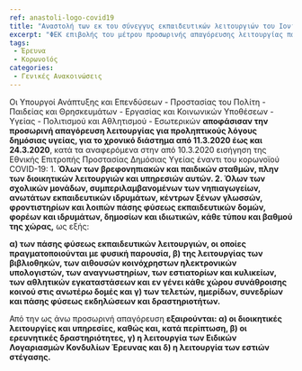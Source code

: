 ```yaml
---
ref: anastoli-logo-covid19
title: "Αναστολή των εκ του σύνεγγυς εκπαιδευτικών λειτουργιών του Ιονίου Πανεπιστήμιου από 11.3.2020 έως και 24.3.2020 για την πρόληψη εξάπλωσης του κορωνοϊού"
excerpt: "ΦΕΚ επιβολής του μέτρου προσωρινής απαγόρευσης λειτουργίας πάσης φύσεως εκπαιδευτικών δομών, φορέων και ιδρυμάτων, δημοσίων και ιδιωτικών, κάθε τύπου και βαθμού της χώρας από 11.3.2020 έως και 24.3.2020."
tags: 
 - Έρευνα
 - Κορωνοϊός
categories:
 - Γενικές Ανακοινώσεις
---
```


Οι Υπουργοί Ανάπτυξης και Επενδύσεων - Προστασίας του Πολίτη - Παιδείας και Θρησκευμάτων - Εργασίας και Κοινωνικών Υποθέσεων - Υγείας - Πολιτισμού και Αθλητισμού - Εσωτερικών **αποφάσισαν την προσωρινή απαγόρευση λειτουργίας για προληπτικούς λόγους δημόσιας υγείας, για το χρονικό διάστημα από 11.3.2020 έως και 24.3.2020**, κατά τα αναφερόμενα στην από 10.3.2020 εισήγηση της Εθνικής Επιτροπής Προστασίας Δημόσιας Υγείας έναντι του κορωνοϊού COVID-19: 1. **Όλων των βρεφονηπιακών και παιδικών σταθμών, πλην των διοικητικών λειτουργιών και υπηρεσιών αυτών. 2. Όλων των σχολικών μονάδων, συμπεριλαμβανομένων των νηπιαγωγείων, ανωτάτων εκπαιδευτικών ιδρυμάτων, κέντρων ξένων γλωσσών, φροντιστηρίων και λοιπών πάσης φύσεως εκπαιδευτικών δομών, φορέων και ιδρυμάτων, δημοσίων και ιδιωτικών, κάθε τύπου και βαθμού της χώρας,** ως εξής:

**α) των πάσης φύσεως εκπαιδευτικών λειτουργιών, οι οποίες πραγματοποιούνται με φυσική παρουσία, β) της λειτουργίας των βιβλιοθηκών, των αιθουσών κοινόχρηστων ηλεκτρονικών υπολογιστών, των αναγνωστηρίων, των εστιατορίων και κυλικείων, των αθλητικών εγκαταστάσεων και εν γένει κάθε χώρου συνάθροισης κοινού στις ανωτέρω δομές και γ) των τελετών, ημερίδων, συνεδρίων και πάσης φύσεως εκδηλώσεων και δραστηριοτήτων.**

Από την ως άνω προσωρινή απαγόρευση **εξαιρούνται: α) οι διοικητικές λειτουργίες και υπηρεσίες, καθώς και, κατά περίπτωση, β) οι ερευνητικές δραστηριότητες, γ) η λειτουργία των Ειδικών Λογαριασμών Κονδυλίων Έρευνας και δ) η λειτουργία των εστιών στέγασης.** 
